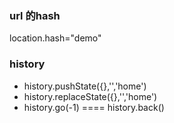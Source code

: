 ### url 的hash

location.hash="demo"

### history 
- history.pushState({},'','home')
- history.replaceState({},'','home')
- history.go(-1)  ==== history.back()

